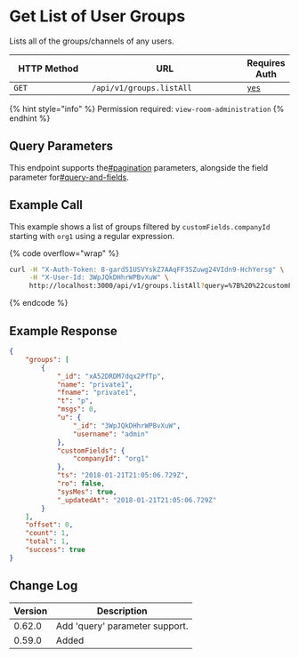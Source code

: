# Get List of User Groups

Lists all of the groups/channels of any users.

<table><thead><tr><th width="163">HTTP Method</th><th width="313">URL</th><th>Requires Auth</th></tr></thead><tbody><tr><td><code>GET</code></td><td><code>/api/v1/groups.listAll</code></td><td><a href="../../authentication-endpoints/"><code>yes</code></a></td></tr></tbody></table>

{% hint style="info" %}
Permission required: `view-room-administration`
{% endhint %}

## Query Parameters

This endpoint supports the[#pagination](../../../#pagination "mention") parameters, alongside the field parameter for[#query-and-fields](../../../#query-and-fields "mention").

## Example Call

This example shows a list of groups filtered by `customFields.companyId` starting with `org1` using a regular expression.

{% code overflow="wrap" %}
```bash
curl -H "X-Auth-Token: 8-gard51USVYskZ7AAqFF3SZuwg24VIdn9-HchYersg" \
     -H "X-User-Id: 3WpJQkDHhrWPBvXuW" \
     http://localhost:3000/api/v1/groups.listAll?query=%7B%20%22customFields.companyId%22%3A%20%7B%20%22%24regex%22%3A%20%22%5Eorg1%22%7D%20%7D
```
{% endcode %}

## Example Response

```json
{
    "groups": [
        {
            "_id": "xA52DRDM7dqx2PfTp",
            "name": "private1",
            "fname": "private1",
            "t": "p",
            "msgs": 0,
            "u": {
                "_id": "3WpJQkDHhrWPBvXuW",
                "username": "admin"
            },
            "customFields": {
                "companyId": "org1"
            },
            "ts": "2018-01-21T21:05:06.729Z",
            "ro": false,
            "sysMes": true,
            "_updatedAt": "2018-01-21T21:05:06.729Z"
        }
    ],
    "offset": 0,
    "count": 1,
    "total": 1,
    "success": true
}
```

## Change Log

| Version | Description                    |
| ------- | ------------------------------ |
| 0.62.0  | Add 'query' parameter support. |
| 0.59.0  | Added                          |

